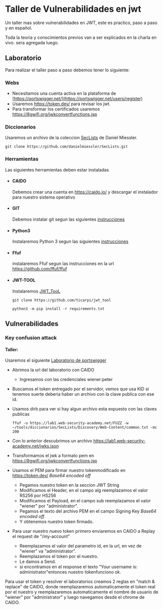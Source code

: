 # Taller de Vulnerabilidades en jwt

Un taller mas sobre vulnerabilidades en JWT, este es practico, paso a paso y en español.

Toda la teoria y conocimientos previos van a ser explicados en la charla en vivo. sera agregada luego.

## Laboratorio

Para realizar el taller paso a paso debemos tener lo siguiente:

### Webs

 - Necesitamos una cuenta activa en la plataforma de [https://portswigger.net/](https://portswigger.net/users/register)
 - Usaremos https://token.dev/ para revisar los jwt.
 - Para transformar los certificados usaremos <https://8gwifi.org/jwkconvertfunctions.jsp>

### Diccionarios
Usaremos un archivo de la coleccion  [SecLists](https://github.com/danielmiessler/SecLists) de Daniel Miessler.

`git clone https://github.com/danielmiessler/SecLists.git`


### Herramientas

Las siguientes herramientas deben estar instaladas

- #### CAIDO

	Debemos crear una cuenta en <https://caido.io/> y descargar el instalador para nuestro sistema operativo

- #### GIT

	Debemos instalar git segun las siguientes [instrucciones](https://git-scm.com/book/en/v2/Getting-Started-Installing-Git)

- #### Python3

	Instalaremos Python 3 segun las siguientes [instrucciones](https://www.python.org/downloads/)

- #### Ffuf
	instalaremos Ffuf segun las instrucciones en la url <https://github.com/ffuf/ffuf>


- #### JWT-TOOL 

	Instalaremos [JWT_TooL](https://github.com/ticarpi/jwt_tool)

	`git clone https://github.com/ticarpi/jwt_tool`

	`python3 -m pip install -r requirements.txt`

## Vulnerabilidades

### Key confusion attack

#### Taller:

 Usaremos el siguiente [Laboratorio de portswigger](https://portswigger.net/web-security/jwt/algorithm-confusion/lab-jwt-authentication-bypass-via-algorithm-confusion)

- Abrimos la url del laboratorio con CAIDO
	- Ingresamos con las credenciales wiener:peter
- Buscamos el token entregado por el servidor, vemos que usa KID si tenemos suerte  deberia haber un archivo con la clave publica con ese id.
- Usamos dirb para ver si hay algun archivo esta expuesto con las claves publicas 

	`ffuf -u https://lab1.web-security-academy.net/FUZZ -w ~/tools/diccionarios/SecLists/Discovery/Web-Content/common.txt -mc 200`

- Con lo anterior descubrimos un archivo https://lab1.web-security-academy.net/jwks.json

- Transformamos el jwk a formato pem en <https://8gwifi.org/jwkconvertfunctions.jsp>

- Usamos el PEM para firmar nuestro tokenmodificado en <https://token.dev/> 
*Base64 encoded off*
	- Pegamos nuestro token en la seccion JWT String
	- Modificamos el Header, en el campo alg reemplazamos el valor RS256 por HS256
	- Modificamos el Payload, en el campo sub reemplazamos el valor "wiener" por "administrator".
	- Pegamos el texto del archivo PEM en el campo Signing Key *Base64 encoded off*.
	- Y obtenemos nuestro token firmado.

- Para usar nuestro nuevo token primero enviaremos en CAIDO a Replay el request de "/my-account"
	- Reemplazamos el valor del parametro id, en la url, en vez de "wiener" va "administrator".
	- Reemplazamos el token por el nuestro.
	- Le damos a Send.
	- si encontramos en el response el texto "Your username is: administrator"entonces nuestro tokenfunciono ok.

Para usar el token y resolver el laboratorios creamos 2 reglas en "match & replace" de CAIDO, donde reemplazaremos automaticamente el token real por el nuestro y reemplazaremos automaticamente el nombre de usuario de "wiener" por "administrator" y luego navegamos desde el chrome de CAIDO.